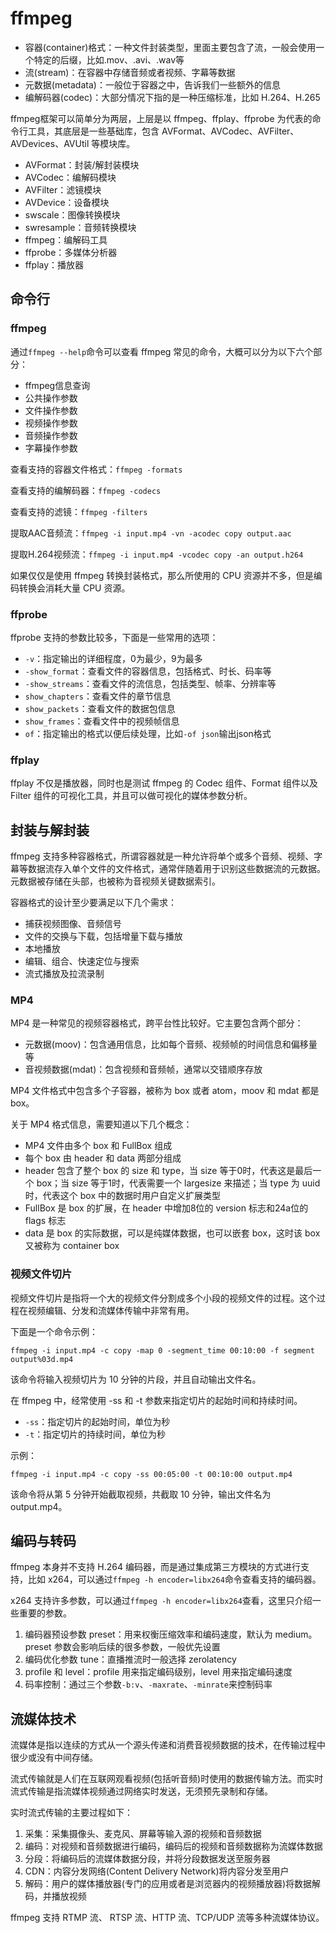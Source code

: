 # ffmpeg

- 容器(container)格式：一种文件封装类型，里面主要包含了流，一般会使用一个特定的后缀，比如.mov、.avi、.wav等
- 流(stream)：在容器中存储音频或者视频、字幕等数据
- 元数据(metadata)：一般位于容器之中，告诉我们一些额外的信息
- 编解码器(codec)：大部分情况下指的是一种压缩标准，比如 H.264、H.265

ffmpeg框架可以简单分为两层，上层是以 ffmpeg、ffplay、ffprobe 为代表的命令行工具，其底层是一些基础库，包含 AVFormat、AVCodec、AVFilter、AVDevices、AVUtil 等模块库。

- AVFormat：封装/解封装模块
- AVCodec：编解码模块
- AVFilter：滤镜模块
- AVDevice：设备模块
- swscale：图像转换模块
- swresample：音频转换模块
- ffmpeg：编解码工具
- ffprobe：多媒体分析器
- ffplay：播放器

## 命令行

### ffmpeg

通过`ffmpeg --help`命令可以查看 ffmpeg 常见的命令，大概可以分为以下六个部分：

- ffmpeg信息查询
- 公共操作参数
- 文件操作参数
- 视频操作参数
- 音频操作参数
- 字幕操作参数

查看支持的容器文件格式：`ffmpeg -formats`

查看支持的编解码器：`ffmpeg -codecs`

查看支持的滤镜：`ffmpeg -filters`

提取AAC音频流：`ffmpeg -i input.mp4 -vn -acodec copy output.aac`

提取H.264视频流：`ffmpeg -i input.mp4 -vcodec copy -an output.h264`

如果仅仅是使用 ffmpeg 转换封装格式，那么所使用的 CPU 资源并不多，但是编码转换会消耗大量 CPU 资源。

### ffprobe

ffprobe 支持的参数比较多，下面是一些常用的选项：

- `-v`：指定输出的详细程度，0为最少，9为最多
- `-show_format`：查看文件的容器信息，包括格式、时长、码率等
- `-show_streams`：查看文件的流信息，包括类型、帧率、分辨率等
- `show_chapters`：查看文件的章节信息
- `show_packets`：查看文件的数据包信息
- `show_frames`：查看文件中的视频帧信息
- `of`：指定输出的格式以便后续处理，比如`-of json`输出json格式

### ffplay

ffplay 不仅是播放器，同时也是测试 ffmpeg 的 Codec 组件、Format 组件以及 Filter 组件的可视化工具，并且可以做可视化的媒体参数分析。

## 封装与解封装

ffmpeg 支持多种容器格式，所谓容器就是一种允许将单个或多个音频、视频、字幕等数据流存入单个文件的文件格式，通常伴随着用于识别这些数据流的元数据。元数据被存储在头部，也被称为音视频关键数据索引。

容器格式的设计至少要满足以下几个需求：

- 捕获视频图像、音频信号
- 文件的交换与下载，包括增量下载与播放
- 本地播放
- 编辑、组合、快速定位与搜索
- 流式播放及拉流录制

### MP4

MP4 是一种常见的视频容器格式，跨平台性比较好。它主要包含两个部分：

- 元数据(moov)：包含通用信息，比如每个音频、视频帧的时间信息和偏移量等
- 音视频数据(mdat)：包含视频和音频帧，通常以交错顺序存放

MP4 文件格式中包含多个子容器，被称为 box  或者 atom，moov 和 mdat 都是 box。

关于 MP4 格式信息，需要知道以下几个概念：

- MP4 文件由多个 box 和 FullBox 组成
- 每个 box 由 header 和 data 两部分组成
- header 包含了整个 box 的 size 和 type，当 size 等于0时，代表这是最后一个 box；当 size 等于1时，代表需要一个 largesize 来描述；当 type 为 uuid时，代表这个 box 中的数据时用户自定义扩展类型
- FullBox 是 box 的扩展，在 header 中增加8位的 version 标志和24a位的 flags 标志
- data 是 box 的实际数据，可以是纯媒体数据，也可以嵌套 box，这时该 box 又被称为 container box

### 视频文件切片

视频文件切片是指将一个大的视频文件分割成多个小段的视频文件的过程。这个过程在视频编辑、分发和流媒体传输中非常有用。

下面是一个命令示例：

```
ffmpeg -i input.mp4 -c copy -map 0 -segment_time 00:10:00 -f segment output%03d.mp4
```

该命令将输入视频切片为 10 分钟的片段，并且自动输出文件名。

在 ffmpeg 中，经常使用 -ss 和 -t 参数来指定切片的起始时间和持续时间。

- `-ss`：指定切片的起始时间，单位为秒
- `-t`：指定切片的持续时间，单位为秒

示例：

```
ffmpeg -i input.mp4 -c copy -ss 00:05:00 -t 00:10:00 output.mp4
```

该命令将从第 5 分钟开始截取视频，共截取 10 分钟，输出文件名为 output.mp4。

## 编码与转码

ffmpeg 本身并不支持 H.264 编码器，而是通过集成第三方模块的方式进行支持，比如 x264，可以通过`ffmpeg -h encoder=libx264`命令查看支持的编码器。

x264 支持许多参数，可以通过`ffmpeg -h encoder=libx264`查看，这里只介绍一些重要的参数。

1. 编码器预设参数 preset：用来权衡压缩效率和编码速度，默认为 medium。 preset 参数会影响后续的很多参数，一般优先设置
2. 编码优化参数 tune：直播推流时一般选择 zerolatency
3. profile 和 level：profile 用来指定编码级别，level 用来指定编码速度
4. 码率控制：通过三个参数`-b:v`、`-maxrate`、`-minrate`来控制码率

## 流媒体技术

流媒体是指以连续的方式从一个源头传递和消费音视频数据的技术，在传输过程中很少或没有中间存储。

流式传输就是人们在互联网观看视频(包括听音频)时使用的数据传输方法。而实时流式传输是指流媒体视频通过网络实时发送，无须预先录制和存储。

实时流式传输的主要过程如下：

1. 采集：采集摄像头、麦克风、屏幕等输入源的视频和音频数据
2. 编码：对视频和音频数据进行编码，编码后的视频和音频数据称为流媒体数据
3. 分段：将编码后的流媒体数据分段，并将分段数据发送至服务器
4. CDN：内容分发网络(Content Delivery Network)将内容分发至用户
5. 解码：用户的媒体播放器(专门的应用或者是浏览器内的视频播放器)将数据解码，并播放视频

ffmpeg 支持 RTMP 流、 RTSP 流、HTTP 流、TCP/UDP 流等多种流媒体协议。

